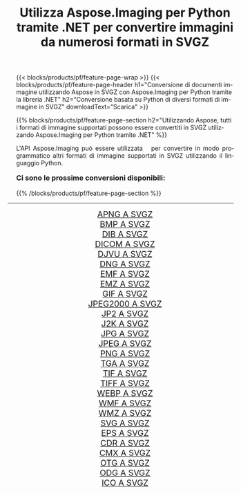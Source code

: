 ﻿---
title: Utilizza Aspose.Imaging per Python tramite .NET per convertire immagini da numerosi formati in SVGZ 
weight: 3920
url: /it/python-net/conversion/to/svgz/ 
lang: it
langdirlevel: 2
locales: zh-hans,ja,it,ru,de,es,fr,nl,id,lt,pl,pt,vi,tr,ko,zh-hant,ar,hi,th,sv,cs,uk,he
description: Puoi utilizzare Aspose.Imaging per Python tramite la libreria .NET per convertire da una varietà di formati in SVGZ
---

{{< blocks/products/pf/feature-page-wrap >}}
{{< blocks/products/pf/feature-page-header h1="Conversione di documenti immagine utilizzando Aspose in SVGZ con Aspose.Imaging per Python tramite la libreria .NET" h2="Conversione basata su Python di diversi formati di immagine in SVGZ" downloadText="Scarica" >}}


{{% blocks/products/pf/feature-page-section  h2="Utilizzando Aspose, tutti i formati di immagine supportati possono essere convertiti in SVGZ utilizzando Aspose.Imaging per Python tramite .NET" %}}
<p align=justify>L'API Aspose.Imaging può essere utilizzata   per convertire in modo programmatico altri formati di immagine supportati in SVGZ utilizzando il linguaggio Python.</p>
<h3 style="margin-top:16px;">
Ci sono le prossime conversioni disponibili:
</h3>
{{% /blocks/products/pf/feature-page-section %}}
<div class="container-fluid productfamilypage bg-gray">
    <div class="convertypes bg-gray agp-content section">
        <div class="container">
		<hr style="margin-left:-20px;"/>
		<div class="row other-converters" style="gap: 10px;font-size: 19px;text-align:center;">
		    <div class='col-md-3 other-converter remove-lp remove-rp'><a href="/imaging/it/python-net/conversion/apng-to-svgz/" style="padding:15px;">APNG A SVGZ</a></div>
<div class='col-md-3 other-converter remove-lp remove-rp'><a href="/imaging/it/python-net/conversion/bmp-to-svgz/" style="padding:15px;">BMP A SVGZ</a></div>
<div class='col-md-3 other-converter remove-lp remove-rp'><a href="/imaging/it/python-net/conversion/dib-to-svgz/" style="padding:15px;">DIB A SVGZ</a></div>
<div class='col-md-3 other-converter remove-lp remove-rp'><a href="/imaging/it/python-net/conversion/dicom-to-svgz/" style="padding:15px;">DICOM A SVGZ</a></div>
<div class='col-md-3 other-converter remove-lp remove-rp'><a href="/imaging/it/python-net/conversion/djvu-to-svgz/" style="padding:15px;">DJVU A SVGZ</a></div>
<div class='col-md-3 other-converter remove-lp remove-rp'><a href="/imaging/it/python-net/conversion/dng-to-svgz/" style="padding:15px;">DNG A SVGZ</a></div>
<div class='col-md-3 other-converter remove-lp remove-rp'><a href="/imaging/it/python-net/conversion/emf-to-svgz/" style="padding:15px;">EMF A SVGZ</a></div>
<div class='col-md-3 other-converter remove-lp remove-rp'><a href="/imaging/it/python-net/conversion/emz-to-svgz/" style="padding:15px;">EMZ A SVGZ</a></div>
<div class='col-md-3 other-converter remove-lp remove-rp'><a href="/imaging/it/python-net/conversion/gif-to-svgz/" style="padding:15px;">GIF A SVGZ</a></div>
<div class='col-md-3 other-converter remove-lp remove-rp'><a href="/imaging/it/python-net/conversion/jpeg2000-to-svgz/" style="padding:15px;">JPEG2000 A SVGZ</a></div>
<div class='col-md-3 other-converter remove-lp remove-rp'><a href="/imaging/it/python-net/conversion/jp2-to-svgz/" style="padding:15px;">JP2 A SVGZ</a></div>
<div class='col-md-3 other-converter remove-lp remove-rp'><a href="/imaging/it/python-net/conversion/j2k-to-svgz/" style="padding:15px;">J2K A SVGZ</a></div>
<div class='col-md-3 other-converter remove-lp remove-rp'><a href="/imaging/it/python-net/conversion/jpg-to-svgz/" style="padding:15px;">JPG A SVGZ</a></div>
<div class='col-md-3 other-converter remove-lp remove-rp'><a href="/imaging/it/python-net/conversion/jpeg-to-svgz/" style="padding:15px;">JPEG A SVGZ</a></div>
<div class='col-md-3 other-converter remove-lp remove-rp'><a href="/imaging/it/python-net/conversion/png-to-svgz/" style="padding:15px;">PNG A SVGZ</a></div>
<div class='col-md-3 other-converter remove-lp remove-rp'><a href="/imaging/it/python-net/conversion/tga-to-svgz/" style="padding:15px;">TGA A SVGZ</a></div>
<div class='col-md-3 other-converter remove-lp remove-rp'><a href="/imaging/it/python-net/conversion/tif-to-svgz/" style="padding:15px;">TIF A SVGZ</a></div>
<div class='col-md-3 other-converter remove-lp remove-rp'><a href="/imaging/it/python-net/conversion/tiff-to-svgz/" style="padding:15px;">TIFF A SVGZ</a></div>
<div class='col-md-3 other-converter remove-lp remove-rp'><a href="/imaging/it/python-net/conversion/webp-to-svgz/" style="padding:15px;">WEBP A SVGZ</a></div>
<div class='col-md-3 other-converter remove-lp remove-rp'><a href="/imaging/it/python-net/conversion/wmf-to-svgz/" style="padding:15px;">WMF A SVGZ</a></div>
<div class='col-md-3 other-converter remove-lp remove-rp'><a href="/imaging/it/python-net/conversion/wmz-to-svgz/" style="padding:15px;">WMZ A SVGZ</a></div>
<div class='col-md-3 other-converter remove-lp remove-rp'><a href="/imaging/it/python-net/conversion/svg-to-svgz/" style="padding:15px;">SVG A SVGZ</a></div>
<div class='col-md-3 other-converter remove-lp remove-rp'><a href="/imaging/it/python-net/conversion/eps-to-svgz/" style="padding:15px;">EPS A SVGZ</a></div>
<div class='col-md-3 other-converter remove-lp remove-rp'><a href="/imaging/it/python-net/conversion/cdr-to-svgz/" style="padding:15px;">CDR A SVGZ</a></div>
<div class='col-md-3 other-converter remove-lp remove-rp'><a href="/imaging/it/python-net/conversion/cmx-to-svgz/" style="padding:15px;">CMX A SVGZ</a></div>
<div class='col-md-3 other-converter remove-lp remove-rp'><a href="/imaging/it/python-net/conversion/otg-to-svgz/" style="padding:15px;">OTG A SVGZ</a></div>
<div class='col-md-3 other-converter remove-lp remove-rp'><a href="/imaging/it/python-net/conversion/odg-to-svgz/" style="padding:15px;">ODG A SVGZ</a></div>
<div class='col-md-3 other-converter remove-lp remove-rp'><a href="/imaging/it/python-net/conversion/ico-to-svgz/" style="padding:15px;">ICO A SVGZ</a></div>
                </div>
        </div>
    </div>
</div>
<br/>

